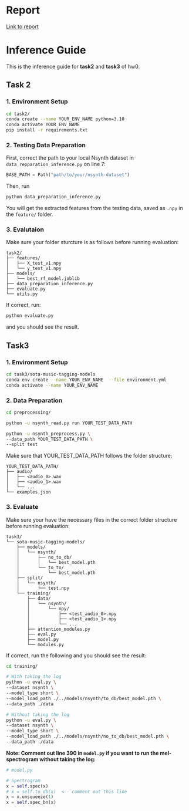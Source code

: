 # Report

[Link to report](https://docs.google.com/presentation/d/1PByyBUmborBJNQWZepZ4sHU4tKR5zV2Ln2gSIOJ536Q/edit?usp=sharing)

# Inference Guide

This is the inference guide for **task2** and **task3** of hw0.

## Task 2

### 1. Environment Setup

```bash
cd task2/
conda create --name YOUR_ENV_NAME python=3.10
conda activate YOUR_ENV_NAME
pip install -r requirements.txt
```

### 2. Testing Data Preparation

First, correct the path to your local Nsynth dataset in `data_repparation_inference.py` on line 7:

```python
BASE_PATH = Path("path/to/your/nsynth-dataset")
```

Then, run 

```bash
python data_preparation_inference.py
```

You will get the extracted features from the testing data, saved as `.npy` in the `feature/` folder.

### 3. Evalutaion

Make sure your folder sturcture is as follows before running evaluation:

```
task2/
├── features/
│   ├── X_test_v1.npy
│   └── y_test_v1.npy
├── models/
│   └── best_rf_model.joblib
├── data_preparation_inference.py
├── evaluate.py
└── utils.py
```

If correct, run:

```bash
python evaluate.py
``` 

and you should see the result.

## Task3

### 1. Environment Setup

```bash
cd task3/sota-music-tagging-models
conda env create --name YOUR_ENV_NAME  --file environment.yml
conda activate --name YOUR_ENV_NAME
```

### 2. Data Preparation

```bash
cd preprocessing/

python -u nsynth_read.py run YOUR_TEST_DATA_PATH

python -u nsynth_preprocess.py \
--data_path YOUR_TEST_DATA_PATH \
--split test
```

Make sure that YOUR_TEST_DATA_PATH follows the folder structure:

```
YOUR_TEST_DATA_PATH/
├── audio/
│   ├── <audio_0>.wav
│   ├── <audio_1>.wav
│   └── ...
└── examples.json
```


### 3. Evaluate

Make sure your have the necessary files in the correct folder structure before running evaluation:

```
task3/
└── sota-music-tagging-models/
    ├── models/
    │   └── nsynth/
    │       ├── no_to_db/
    │       │   └── best_model.pth
    │       └── to_to/
    │           └── best_model.pth
    ├── split/
    │   └── nsynth/
    │       └── test.npy
    └── training/
        ├── data/
        │   └── nsynth/
        │       └── npy/
        │           ├── <test_audio_0>.npy
        │           ├── <test_audio_1>.npy
        │           └── ...
        ├── attention_modules.py
        ├── eval.py
        ├── model.py
        └── modules.py
```

If correct, run the following and you should see the result:

```bash
cd training/

# With taking the log
python -u eval.py \
--dataset nsynth \
--model_type short \
--model_load_path ./../models/nsynth/to_db/best_model.pth \
--data_path ./data

# Without taking the log
python -u eval.py \
--dataset nsynth \
--model_type short \
--model_load_path ./../models/nsynth/no_to_db/best_model.pth \
--data_path ./data
```

**Note: Comment out line 390 in `model.py` if you want to run the mel-spectrogram without taking the log:**

```python
# model.py

# Spectrogram
x = self.spec(x)
# x = self.to_db(x)  <-- comment out this line
x = x.unsqueeze(1)
x = self.spec_bn(x)
```